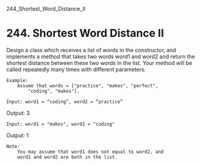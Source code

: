 244_Shortest_Word_Distance_II
# 244. Shortest Word Distance II

Design a class which receives a list of words in the constructor, and implements a method
        that takes two words word1 and word2 and return the shortest distance
        between these two words in the list. Your method will be called repeatedly many
        times with different parameters. 

    Example:
        Assume that words = ["practice", "makes", "perfect",
            "coding", "makes"].

    Input: word1 = “coding”, word2 = “practice”
Output: 3

    Input: word1 = "makes", word2 = "coding"
Output: 1

    Note:
        You may assume that word1 does not equal to word2, and
        word1 and word2 are both in the list.